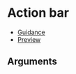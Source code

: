 # Action bar

- [Guidance](https://moj-design-system.herokuapp.com/components/action-bar)
- [Preview](https://moj-frontend.herokuapp.com/components/action-bar)

## Arguments